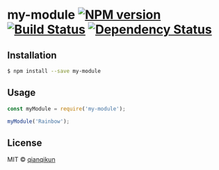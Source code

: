 # my-module [![NPM version][npm-image]][npm-url] [![Build Status][travis-image]][travis-url] [![Dependency Status][daviddm-image]][daviddm-url]
> 

## Installation

```sh
$ npm install --save my-module
```

## Usage

```js
const myModule = require('my-module');

myModule('Rainbow');
```
## License

MIT © [qianqikun](https://qianqikun.github.io/)


[npm-image]: https://badge.fury.io/js/my-module.svg
[npm-url]: https://npmjs.org/package/my-module
[travis-image]: https://travis-ci.com/qianqikun@163.com/my-module.svg?branch=master
[travis-url]: https://travis-ci.com/qianqikun@163.com/my-module
[daviddm-image]: https://david-dm.org/qianqikun@163.com/my-module.svg?theme=shields.io
[daviddm-url]: https://david-dm.org/qianqikun@163.com/my-module
